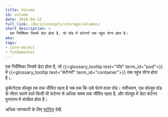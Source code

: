 ```yaml
---
title: Volume
id: volume
date: 2018-04-12
full_link: /docs/concepts/storage/volumes/
short_description: >
  एक निर्देशिका जिसमें डेटा होता है, जो पॉड में कंटेनरों तक पहुंच योग्य होता है।
aka:
tags:
- core-object
- fundamental
---
```

 एक निर्देशिका जिसमें डेटा होता है, जो {{<glossary_tooltip text="पॉड" term_id="pod">}} में {{<glossary_tooltip text="कंटेनरों" term_id="container">}} तक पहुंच योग्य होता है।.

<!--more-->

कुबेरनेट्स वॉल्यूम तब तक जीवित रहता है जब तक कि उसे घेरने वाला पॉड। नतीजतन, एक वॉल्यूम पॉड के भीतर चलने वाले किसी भी कंटेनर से अधिक समय तक जीवित रहता है, और वॉल्यूम में डेटा कंटेनर पुनरारंभ में संरक्षित होता है।

अधिक जानकारी के लिए [स्टोरेज](/docs/concepts/storage/) देखें.
